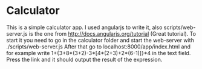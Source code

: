 Calculator
==========

This is a simple calculator app. I used angularjs to write it, also scripts/web-server.js is the one from http://docs.angularjs.org/tutorial (Great tutorial).
To start it you need to go in the calculator folder and start the web-server with ./scripts/web-server.js
After that go to localhost:8000/app/index.html and for example write 1+{3+8*(3+2)-3*[4*(2+3)+2*(6-1)]}*4 in the text field. Press the link and it should output the result of the expression.
